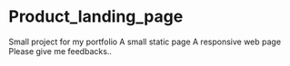 # Product_landing_page
Small project for my portfolio
A small static page 
A responsive web page 
Please give me feedbacks..
